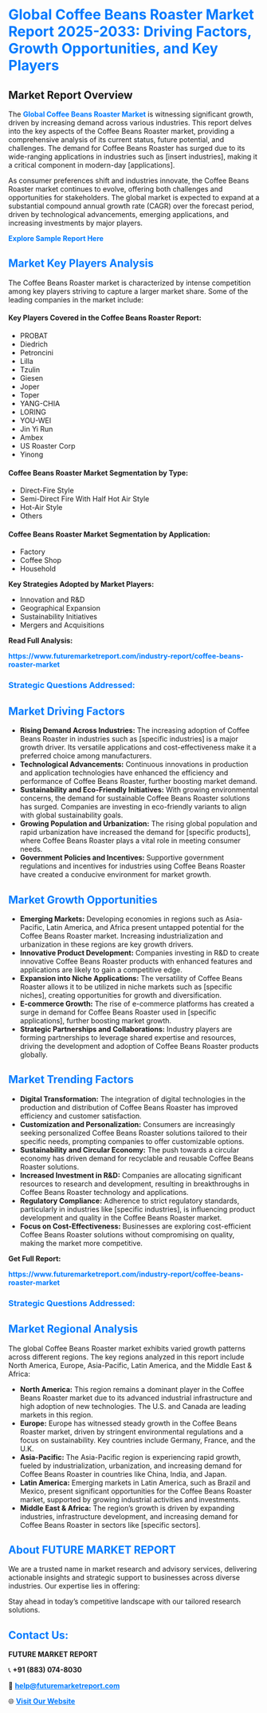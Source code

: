 <h1 style="color: #007BFF;">Global Coffee Beans Roaster Market Report 2025-2033: Driving Factors, Growth Opportunities, and Key Players</h1>

<section id="overview">
<h2>Market Report Overview</h2>
<p>The <a href="https://www.futuremarketreport.com/industry-report/coffee-beans-roaster-market" style="color: #007BFF; text-decoration: none;"><strong>Global Coffee Beans Roaster Market</strong></a> is witnessing significant growth, driven by increasing demand across various industries. This report delves into the key aspects of the Coffee Beans Roaster market, providing a comprehensive analysis of its current status, future potential, and challenges. The demand for Coffee Beans Roaster has surged due to its wide-ranging applications in industries such as [insert industries], making it a critical component in modern-day [applications].</p>
<p>As consumer preferences shift and industries innovate, the Coffee Beans Roaster market continues to evolve, offering both challenges and opportunities for stakeholders. The global market is expected to expand at a substantial compound annual growth rate (CAGR) over the forecast period, driven by technological advancements, emerging applications, and increasing investments by major players.</p>
</section>

<section id="overview">
<p><a href="https://www.futuremarketreport.com/request-sample/reportId=58027" style="color: #007BFF; text-decoration: none;"><strong>Explore Sample Report Here</strong></a></p>
</section>

<section id="key-players">
<h2 style="color: #007BFF;">Market Key Players Analysis</h2>
<p>The Coffee Beans Roaster market is characterized by intense competition among key players striving to capture a larger market share. Some of the leading companies in the market include:</p>
<h4>Key Players Covered in the Coffee Beans Roaster Report:</h4>
<ul><li>PROBAT</li><li>Diedrich</li><li>Petroncini</li><li>Lilla</li><li>Tzulin</li><li>Giesen</li><li>Joper</li><li>Toper</li><li>YANG-CHIA</li><li>LORING</li><li>YOU-WEI</li><li>Jin Yi Run</li><li>Ambex</li><li>US Roaster Corp</li><li>Yinong</li></ul>
<h4>Coffee Beans Roaster Market Segmentation by Type:</h4>
<ul><li>Direct-Fire Style</li><li>Semi-Direct Fire With Half Hot Air Style</li><li>Hot-Air Style</li><li>Others</li></ul>

<h4>Coffee Beans Roaster Market Segmentation by Application:</h4>
<ul><li>Factory</li><li>Coffee Shop</li><li>Household</li></ul>
<p><strong>Key Strategies Adopted by Market Players:</strong></p>
<ul>
<li>Innovation and R&D</li>
<li>Geographical Expansion</li>
<li>Sustainability Initiatives</li>
<li>Mergers and Acquisitions</li>
</ul>
</section>

<section>
<p><strong>Read Full Analysis: </strong></p><a href="https://www.futuremarketreport.com/industry-report/coffee-beans-roaster-market" style="color: #007BFF; text-decoration: none;"><strong>https://www.futuremarketreport.com/industry-report/coffee-beans-roaster-market</strong></a>
<h3 style="color: #007BFF;">Strategic Questions Addressed:</h3>
</section>

<section id="driving-factors">
<h2 style="color: #007BFF;">Market Driving Factors</h2>
<ul>
<li><strong>Rising Demand Across Industries:</strong> The increasing adoption of Coffee Beans Roaster in industries such as [specific industries] is a major growth driver. Its versatile applications and cost-effectiveness make it a preferred choice among manufacturers.</li>
<li><strong>Technological Advancements:</strong> Continuous innovations in production and application technologies have enhanced the efficiency and performance of Coffee Beans Roaster, further boosting market demand.</li>
<li><strong>Sustainability and Eco-Friendly Initiatives:</strong> With growing environmental concerns, the demand for sustainable Coffee Beans Roaster solutions has surged. Companies are investing in eco-friendly variants to align with global sustainability goals.</li>
<li><strong>Growing Population and Urbanization:</strong> The rising global population and rapid urbanization have increased the demand for [specific products], where Coffee Beans Roaster plays a vital role in meeting consumer needs.</li>
<li><strong>Government Policies and Incentives:</strong> Supportive government regulations and incentives for industries using Coffee Beans Roaster have created a conducive environment for market growth.</li>
</ul>
</section>

<section id="growth-opportunities">
<h2 style="color: #007BFF;">Market Growth Opportunities</h2>
<ul>
<li><strong>Emerging Markets:</strong> Developing economies in regions such as Asia-Pacific, Latin America, and Africa present untapped potential for the Coffee Beans Roaster market. Increasing industrialization and urbanization in these regions are key growth drivers.</li>
<li><strong>Innovative Product Development:</strong> Companies investing in R&D to create innovative Coffee Beans Roaster products with enhanced features and applications are likely to gain a competitive edge.</li>
<li><strong>Expansion into Niche Applications:</strong> The versatility of Coffee Beans Roaster allows it to be utilized in niche markets such as [specific niches], creating opportunities for growth and diversification.</li>
<li><strong>E-commerce Growth:</strong> The rise of e-commerce platforms has created a surge in demand for Coffee Beans Roaster used in [specific applications], further boosting market growth.</li>
<li><strong>Strategic Partnerships and Collaborations:</strong> Industry players are forming partnerships to leverage shared expertise and resources, driving the development and adoption of Coffee Beans Roaster products globally.</li>
</ul>
</section>

<section id="trending-factors">
<h2 style="color: #007BFF;">Market Trending Factors</h2>
<ul>
<li><strong>Digital Transformation:</strong> The integration of digital technologies in the production and distribution of Coffee Beans Roaster has improved efficiency and customer satisfaction.</li>
<li><strong>Customization and Personalization:</strong> Consumers are increasingly seeking personalized Coffee Beans Roaster solutions tailored to their specific needs, prompting companies to offer customizable options.</li>
<li><strong>Sustainability and Circular Economy:</strong> The push towards a circular economy has driven demand for recyclable and reusable Coffee Beans Roaster solutions.</li>
<li><strong>Increased Investment in R&D:</strong> Companies are allocating significant resources to research and development, resulting in breakthroughs in Coffee Beans Roaster technology and applications.</li>
<li><strong>Regulatory Compliance:</strong> Adherence to strict regulatory standards, particularly in industries like [specific industries], is influencing product development and quality in the Coffee Beans Roaster market.</li>
<li><strong>Focus on Cost-Effectiveness:</strong> Businesses are exploring cost-efficient Coffee Beans Roaster solutions without compromising on quality, making the market more competitive.</li>
</ul>
</section>

<section>
<p><strong>Get Full Report: </strong></p><a href="https://www.futuremarketreport.com/industry-report/coffee-beans-roaster-market" style="color: #007BFF; text-decoration: none;"><strong>https://www.futuremarketreport.com/industry-report/coffee-beans-roaster-market</strong></a>
<h3 style="color: #007BFF;">Strategic Questions Addressed:</h3>
</section>


<section id="regional-analysis">
<h2 style="color: #007BFF;">Market Regional Analysis</h2>
<p>The global Coffee Beans Roaster market exhibits varied growth patterns across different regions. The key regions analyzed in this report include North America, Europe, Asia-Pacific, Latin America, and the Middle East & Africa:</p>
<ul>
<li><strong>North America:</strong> This region remains a dominant player in the Coffee Beans Roaster market due to its advanced industrial infrastructure and high adoption of new technologies. The U.S. and Canada are leading markets in this region.</li>
<li><strong>Europe:</strong> Europe has witnessed steady growth in the Coffee Beans Roaster market, driven by stringent environmental regulations and a focus on sustainability. Key countries include Germany, France, and the U.K.</li>
<li><strong>Asia-Pacific:</strong> The Asia-Pacific region is experiencing rapid growth, fueled by industrialization, urbanization, and increasing demand for Coffee Beans Roaster in countries like China, India, and Japan.</li>
<li><strong>Latin America:</strong> Emerging markets in Latin America, such as Brazil and Mexico, present significant opportunities for the Coffee Beans Roaster market, supported by growing industrial activities and investments.</li>
<li><strong>Middle East & Africa:</strong> The region’s growth is driven by expanding industries, infrastructure development, and increasing demand for Coffee Beans Roaster in sectors like [specific sectors].</li>
</ul>
</section>

<footer>
<h2 style="color: #007BFF;">About FUTURE MARKET REPORT</h2>
<p>We are a trusted name in market research and advisory services, delivering actionable insights and strategic support to businesses across diverse industries. Our expertise lies in offering:</p>

<p>Stay ahead in today’s competitive landscape with our tailored research solutions.</p>

<h2 style="color: #007BFF;">Contact Us:</h2>
<p><strong>FUTURE MARKET REPORT</strong></p>
<p>📞 <strong>+91 (883) 074-8030</strong></p>
<p>📧 <strong><a href="mailto:help@futuremarketreport.com" style="color: #007BFF;">help@futuremarketreport.com</a></strong></p>
<p>🌐 <strong><a href="https://www.futuremarketreport.com/" style="color: #007BFF;">Visit Our Website</a></strong></p>
</footer>